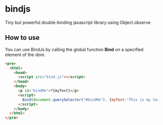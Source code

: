 # bindjs
Tiny but powerful double-binding javascript library using Object.observe

## How to use

You can use BindJs by calling the global function **Bind** on a specified element of the dom.

```html
<pre>
  <html>
    <head>
      <script src="bind.js"></script>
    </head>
    <body>
      <p id="bindMe">?{myText}</p>
      <script>
        Bind(document.querySelector("#bindMe"), {myText:"This is my text."})
      </script>
    </body>
  </html>
</pre>
```
